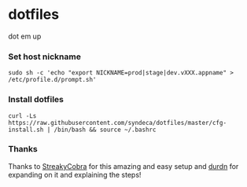 # dotfiles
dot em up

### Set host nickname

    sudo sh -c 'echo "export NICKNAME=prod|stage|dev.vXXX.appname" > /etc/profile.d/prompt.sh'
    
### Install dotfiles

    curl -Ls https://raw.githubusercontent.com/syndeca/dotfiles/master/cfg-install.sh | /bin/bash && source ~/.bashrc
    

### Thanks

Thanks to [StreakyCobra][0] for this amazing and easy setup and [durdn][1] for expanding on it and explaining the steps!


[0]: https://news.ycombinator.com/item?id=11071754
[1]: https://www.atlassian.com/git/tutorials/dotfiles
